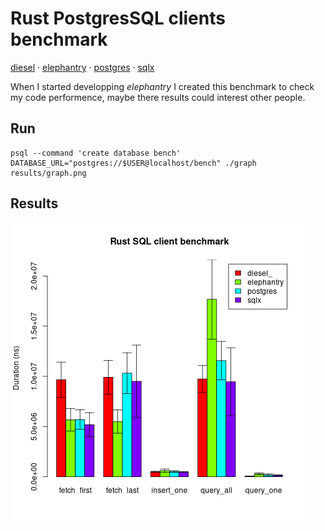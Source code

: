 # Rust PostgresSQL clients benchmark

[diesel](https://crates.io/crates/diesel)
· [elephantry](https://crates.io/crates/elephantry)
· [postgres](https://crates.io/crates/postgres)
· [sqlx](https://crates.io/crates/sqlx)

When I started developping *elephantry* I created this benchmark to check my
code performence, maybe there results could interest other people.

## Run

```
psql --command 'create database bench'
DATABASE_URL="postgres://$USER@localhost/bench" ./graph results/graph.png
```

## Results

![](results/graph.png)
